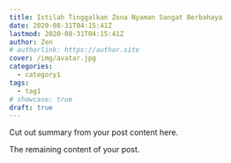 ```yaml
---
title: Istilah Tinggalkan Zona Nyaman Sangat Berbahaya
date: 2020-08-31T04:15:41Z
lastmod: 2020-08-31T04:15:41Z
author: Zen
# authorlink: https://author.site
cover: /img/avatar.jpg
categories:
  - category1
tags:
  - tag1
# showcase: true
draft: true
---
```


Cut out summary from your post content here.

<!--more-->

The remaining content of your post.
